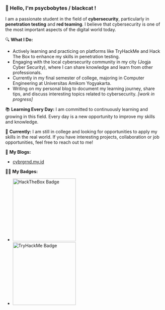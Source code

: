 ### 👋 Hello, I'm psycbobytes / blackcat !

I am a passionate student in the field of **cybersecurity**, particularly in **penetration testing** and **red teaming**. I believe that cybersecurity is one of the most important aspects of the digital world today.

🔍 **What I Do:**
- Actively learning and practicing on platforms like TryHackMe and Hack The Box to enhance my skills in penetration testing.
- Engaging with the local cybersecurity community in my city (Jogja Cyber Security), where I can share knowledge and learn from other professionals.
- Currently in my final semester of college, majoring in Computer Engineering at Universitas Amikom Yogyakarta.
- Writing on my personal blog to document my learning journey, share tips, and discuss interesting topics related to cybersecurity. _[work in progress]_

📚 **Learning Every Day:**
I am committed to continuously learning and growing in this field. Every day is a new opportunity to improve my skills and knowledge.

💼 **Currently:**
I am still in college and looking for opportunities to apply my skills in the real world. If you have interesting projects, collaboration or job opportunities, feel free to reach out to me!

📝 **My Blogs:**
- [cybrgrnd.my.id](https://cybrgrnd.my.id)

🧑‍💻 **My Badges:**
- <img src="https://www.hackthebox.eu/badge/image/1009617" alt="HackTheBox Badge" style="width: 200px;"><br>
- <img src="https://tryhackme-badges.s3.amazonaws.com/psychobytes.png" alt="TryHackMe Badge" style="width: 200px;">
